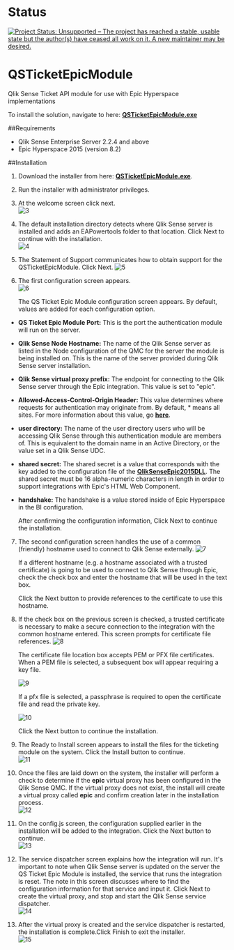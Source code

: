 # Status
[![Project Status: Unsupported – The project has reached a stable, usable state but the author(s) have ceased all work on it. A new maintainer may be desired.](https://www.repostatus.org/badges/latest/unsupported.svg)](https://www.repostatus.org/#unsupported)

# QSTicketEpicModule
Qlik Sense Ticket API module for use with Epic Hyperspace implementations

To install the solution, navigate to here: **[QSTicketEpicModule.exe](https://github.com/eapowertools/QSTicketEpicModule/releases/download/1.0.0.0/QSTicketEpicModule_Setup.exe)**

##Requirements
- Qlik Sense Enterprise Server 2.2.4 and above
- Epic Hyperspace 2015 (version 8.2)

##Installation
1. Download the installer from here: **[QSTicketEpicModule.exe](https://github.com/eapowertools/QSTicketEpicModule/releases/download/1.0.0.0/QSTicketEpicModule_Setup.exe)**.

2. Run the installer with administrator privileges.    

3. At the welcome screen click next.    
![3](./doc/img/1a.png)

4. The default installation directory detects where Qlik Sense server is installed and adds an EAPowertools folder to that location.  Click Next to continue with the installation.    
![4](./doc/img/2a.png)

5. The Statement of Support communicates how to obtain support for the QSTicketEpicModule.  Click Next.
![5](./doc/img/3a.png)

6. The first configuration screen appears.  
![6](./doc/img/4a.png)

	The QS Ticket Epic Module configuration screen appears.  By default, values are added for each configuration option.
  
  - __QS Ticket Epic Module Port:__ This is the port the authentication module will run on the server.
  - __Qlik Sense Node Hostname:__ The name of the Qlik Sense server as listed in the Node configuration of the QMC for the server the module is being installed on.  This is the name of the server provided during Qlik Sense server installation.
  - __Qlik Sense virtual proxy prefix:__ The endpoint for connecting to the Qlik Sense server through the Epic integration.  This value is set to "epic".
  - __Allowed-Access-Control-Origin Header:__ This value determines where requests for authentication may originate from.  By default, * means all sites.  For more information about this value, go **[here](https://developer.mozilla.org/en-US/docs/Web/HTTP/Access_control_CORS)**.
  - __user directory:__ The name of the user directory users who will be accessing Qlik Sense through this authentication module are members of.  This is equivalent to the domain name in an Active Directory, or the value set in a Qlik Sense UDC.
  - __shared secret:__ The shared secret is a value that corresponds with the key added to the configuration file of the **[QlikSenseEpic2015DLL](https://github.com/eapowertools/QlikSenseEpic2015DLL)**.  The shared secret must be 16 alpha-numeric characters in length in order to support integrations with Epic's HTML Web Component.
  - __handshake:__ The handshake is a value stored inside of Epic Hyperspace in the BI configuration.
   
	After confirming the configuration information, Click Next to continue the installation.

7. The second configuration screen handles the use of a common (friendly) hostname used to connect to Qlik Sense externally.
![7](./doc/img/5a.png)

	If a different hostname (e.g. a hostname associated with a trusted certificate) is going to be used to connect to Qlik Sense through Epic, check the check box and enter the hostname that will be used in the text box.

	Click the Next button to provide references to the certificate to use this hostname.

8. If the check box on the previous screen is checked, a trusted certificate is necessary to make a secure connection to the integration with the common hostname entered.  This screen prompts for certificate file references.
![8](./doc/img/6a.png)

	The certificate file location box accepts PEM or PFX file certificates.  When a PEM file is selected, a subsequent box will appear requiring a key file.

	![9](./doc/img/7a.png)  

	If a pfx file is selected, a passphrase is required to open the certificate file and read the private key.

	![10](./doc/img/8a.png)

	Click the Next button to continue the installation.

9. The Ready to Install screen appears to install the files for the ticketing module on the system.  Click the Install button to continue.  
![11](./doc/img/9a.png)

10. Once the files are laid down on the system, the installer will perform a check to determine if the **epic** virtual proxy has been configured in the Qlik Sense QMC. If the virtual proxy does not exist, the install will create a virtual proxy called **epic** and confirm creation later in the installation process.  
![12](./doc/img/11a.png)
  
11. On the config.js screen, the configuration supplied earlier in the installation will be added to the integration.  Click the Next button to continue.  
![13](./doc/img/12a.png)
  
12. The service dispatcher screen explains how the integration will run.  It's important to note when Qlik Sense server is updated on the server the QS Ticket Epic Module is installed, the service that runs the integration is reset.  The note in this screen discusses where to find the configuration information for that service and input it.  Click Next to create the virtual proxy, and stop and start the Qlik Sense service dispatcher.  
![14](./doc/img/13a.png)
  
13. After the virtual proxy is created and the service dispatcher is restarted, the installation is complete.Click Finish to exit the installer.  
![15](./doc/img/17a.png)

